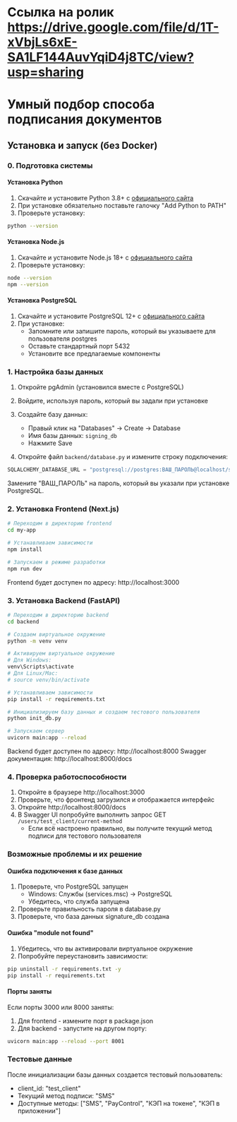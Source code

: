 # Ссылка на ролик https://drive.google.com/file/d/1T-xVbjLs6xE-SA1LF144AuvYqiD4j8TC/view?usp=sharing

# Умный подбор способа подписания документов

## Установка и запуск (без Docker)

### 0. Подготовка системы

#### Установка Python
1. Скачайте и установите Python 3.8+ с [официального сайта](https://www.python.org/downloads/)
2. При установке обязательно поставьте галочку "Add Python to PATH"
3. Проверьте установку:
```bash
python --version
```

#### Установка Node.js
1. Скачайте и установите Node.js 18+ с [официального сайта](https://nodejs.org/)
2. Проверьте установку:
```bash
node --version
npm --version
```

#### Установка PostgreSQL
1. Скачайте и установите PostgreSQL 12+ с [официального сайта](https://www.postgresql.org/download/)
2. При установке:
   - Запомните или запишите пароль, который вы указываете для пользователя postgres
   - Оставьте стандартный порт 5432
   - Установите все предлагаемые компоненты

### 1. Настройка базы данных
1. Откройте pgAdmin (установился вместе с PostgreSQL)
2. Войдите, используя пароль, который вы задали при установке
3. Создайте базу данных:
   - Правый клик на "Databases" -> Create -> Database
   - Имя базы данных: `signing_db`
   - Нажмите Save

4. Откройте файл `backend/database.py` и измените строку подключения:
```python
SQLALCHEMY_DATABASE_URL = "postgresql://postgres:ВАШ_ПАРОЛЬ@localhost/signing_db"
```
Замените "ВАШ_ПАРОЛЬ" на пароль, который вы указали при установке PostgreSQL.

### 2. Установка Frontend (Next.js)
```bash
# Переходим в директорию frontend
cd my-app

# Устанавливаем зависимости
npm install

# Запускаем в режиме разработки
npm run dev
```
Frontend будет доступен по адресу: http://localhost:3000

### 3. Установка Backend (FastAPI)
```bash
# Переходим в директорию backend
cd backend

# Создаем виртуальное окружение
python -m venv venv

# Активируем виртуальное окружение
# Для Windows:
venv\Scripts\activate
# Для Linux/Mac:
# source venv/bin/activate

# Устанавливаем зависимости
pip install -r requirements.txt

# Инициализируем базу данных и создаем тестового пользователя
python init_db.py

# Запускаем сервер
uvicorn main:app --reload
```
Backend будет доступен по адресу: http://localhost:8000
Swagger документация: http://localhost:8000/docs

### 4. Проверка работоспособности
1. Откройте в браузере http://localhost:3000
2. Проверьте, что фронтенд загрузился и отображается интерфейс
3. Откройте http://localhost:8000/docs
4. В Swagger UI попробуйте выполнить запрос GET `/users/test_client/current-method`
   - Если всё настроено правильно, вы получите текущий метод подписи для тестового пользователя

### Возможные проблемы и их решение

#### Ошибка подключения к базе данных
1. Проверьте, что PostgreSQL запущен
   - Windows: Службы (services.msc) -> PostgreSQL
   - Убедитесь, что служба запущена
2. Проверьте правильность пароля в database.py
3. Проверьте, что база данных signature_db создана

#### Ошибка "module not found"
1. Убедитесь, что вы активировали виртуальное окружение
2. Попробуйте переустановить зависимости:
```bash
pip uninstall -r requirements.txt -y
pip install -r requirements.txt
```

#### Порты заняты
Если порты 3000 или 8000 заняты:
1. Для frontend - измените порт в package.json
2. Для backend - запустите на другом порту:
```bash
uvicorn main:app --reload --port 8001
```

### Тестовые данные
После инициализации базы данных создается тестовый пользователь:
- client_id: "test_client"
- Текущий метод подписи: "SMS"
- Доступные методы: ["SMS", "PayControl", "КЭП на токене", "КЭП в приложении"]
